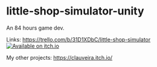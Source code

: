 # little-shop-simulator-unity
An 84 hours game dev.

Links:
https://trello.com/b/31D1XDbC/little-shop-simulator
[![Available on itch.io](http://jessemillar.github.io/available-on-itchio-badge/badge-bw.png)](https://clauveira.itch.io/little-shop-simulator)

My other projects: https://clauveira.itch.io/